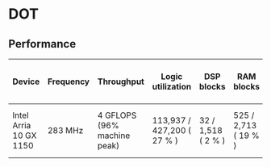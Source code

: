 # DOT

## Performance

| Device                 | Frequency | Throughput                  | Logic utilization          | DSP blocks         | RAM blocks           | Efficiency         | Matrix and vector Size | Device compiler           |
| ---------------------- | --------- | --------------------------- | -------------------------- | ------------------ | -------------------- | ------------------ | ---------------------- | ------------------------- |
| Intel Arria 10 GX 1150 | 283 MHz   | 4 GFLOPS (96% machine peak) | 113,937 / 427,200 ( 27 % ) | 32 / 1,518 ( 2 % ) | 525 / 2,713 ( 19 % ) | 96% DDR efficiency | A (128M) * B (128M)    | aoc 19.4.0 (on s001-n137) |


